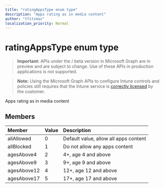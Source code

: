```yaml
---
title: "ratingAppsType enum type"
description: "Apps rating as in media content"
author: "tfitzmac"
localization_priority: Normal
---
```


# ratingAppsType enum type

> **Important:** APIs under the / beta version in Microsoft Graph are in preview and are subject to change. Use of these APIs in production applications is not supported.

> **Note:** Using the Microsoft Graph APIs to configure Intune controls and policies still requires that the Intune service is [correctly licensed](https://go.microsoft.com/fwlink/?linkid=839381) by the customer.

Apps rating as in media content
## Members
|Member|Value|Description|
|:---|:---|:---|
|allAllowed|0|Default value, allow all apps content|
|allBlocked|1|Do not allow any apps content|
|agesAbove4|2|4+, age 4 and above|
|agesAbove9|3|9+, age 9 and above|
|agesAbove12|4|12+, age 12 and above |
|agesAbove17|5|17+, age 17 and above|





